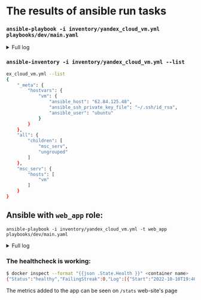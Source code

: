 # The results of ansible run tasks
### `ansible-playbook -i inventory/yandex_cloud_vm.yml playbooks/dev/main.yaml`
<details>
    <summary>Full log</summary>

    PLAY [all] *************************************************************************************************************
    TASK [Gathering Facts] *************************************************************************************************
    ok: [vm]
    TASK [geerlingguy.docker : Load OS-specific vars.] *********************************************************************
    ok: [vm]
    TASK [geerlingguy.docker : include_tasks] ******************************************************************************
    skipping: [vm]
    TASK [geerlingguy.docker : include_tasks] ******************************************************************************
    included: /home/andrew/.ansible/roles/geerlingguy.docker/tasks/setup-Debian.yml for vm
    TASK [geerlingguy.docker : Ensure old versions of Docker are not installed.] *******************************************
    ok: [vm]
    TASK [geerlingguy.docker : Ensure dependencies are installed.] *********************************************************
    ok: [vm]
    TASK [geerlingguy.docker : Ensure additional dependencies are installed (on Ubuntu < 20.04 and any other systems).] ****
    skipping: [vm]
    TASK [geerlingguy.docker : Ensure additional dependencies are installed (on Ubuntu >= 20.04).] *************************
    ok: [vm]
    TASK [geerlingguy.docker : Add Docker apt key.] ************************************************************************
    changed: [vm]
    TASK [geerlingguy.docker : Ensure curl is present (on older systems without SNI).] *************************************
    skipping: [vm]
    TASK [geerlingguy.docker : Add Docker apt key (alternative for older systems without SNI).] ****************************
    skipping: [vm]
    TASK [geerlingguy.docker : Add Docker repository.] *********************************************************************
    changed: [vm]
    TASK [geerlingguy.docker : Install Docker packages.] *******************************************************************
    skipping: [vm]
    TASK [geerlingguy.docker : Install Docker packages (with downgrade option).] *******************************************
    changed: [vm]
    TASK [geerlingguy.docker : Install docker-compose plugin.] *************************************************************
    skipping: [vm]
    TASK [geerlingguy.docker : Install docker-compose-plugin (with downgrade option).] *************************************
    skipping: [vm]
    TASK [geerlingguy.docker : Ensure /etc/docker/ directory exists.] ******************************************************
    skipping: [vm]
    TASK [geerlingguy.docker : Configure Docker daemon options.] ***********************************************************
    skipping: [vm]
    TASK [geerlingguy.docker : Ensure Docker is started and enabled at boot.] **********************************************
    ok: [vm]
    TASK [geerlingguy.docker : Ensure handlers are notified now to avoid firewall conflicts.] ******************************
    RUNNING HANDLER [geerlingguy.docker : restart docker] ******************************************************************
    changed: [vm]
    TASK [geerlingguy.docker : include_tasks] ******************************************************************************
    included: /home/andrew/.ansible/roles/geerlingguy.docker/tasks/docker-compose.yml for vm
    TASK [geerlingguy.docker : Check current docker-compose version.] ******************************************************
    ok: [vm]
    TASK [geerlingguy.docker : set_fact] ***********************************************************************************
    ok: [vm]
    TASK [geerlingguy.docker : Delete existing docker-compose version if it's different.] **********************************
    ok: [vm]
    TASK [geerlingguy.docker : Install Docker Compose (if configured).] ****************************************************
    changed: [vm]
    TASK [geerlingguy.docker : Get docker group info using getent.] ********************************************************
    skipping: [vm]
    TASK [geerlingguy.docker : Check if there are any users to add to the docker group.] ***********************************
    TASK [geerlingguy.docker : include_tasks] ******************************************************************************
    skipping: [vm]
    TASK [Update apt repos cache] ******************************************************************************************
    ok: [vm]
    PLAY RECAP *************************************************************************************************************
    vm                         : ok=17   changed=5    unreachable=0    failed=0    skipped=12   rescued=0    ignored=0
</details>

### `ansible-inventory -i inventory/yandex_cloud_vm.yml --list`
```sh
ex_cloud_vm.yml --list
{
    "_meta": {
        "hostvars": {
            "vm": {
                "ansible_host": "62.84.125.48",
                "ansible_ssh_private_key_file": "~/.ssh/id_rsa",
                "ansible_user": "ubuntu"
            }
        }
    },
    "all": {
        "children": [
            "msc_serv",
            "ungrouped"
        ]
    },
    "msc_serv": {
        "hosts": [
            "vm"
        ]
    }
}
```

## Ansible with `web_app` role:

`ansible-playbook -i inventory/yandex_cloud_vm.yml -t web_app playbooks/dev/main.yaml`

<details>
    <summary>Full log</summary>

    PLAY [all] *************************************************************************************************************

    TASK [Gathering Facts] *************************************************************************************************
    ok: [vm]

    TASK [geerlingguy.docker : Load OS-specific vars.] *********************************************************************
    ok: [vm]

    TASK [geerlingguy.docker : include_tasks] ******************************************************************************
    skipping: [vm]

    TASK [geerlingguy.docker : include_tasks] ******************************************************************************
    included: /home/andrew/.ansible/roles/geerlingguy.docker/tasks/setup-Debian.yml for vm

    TASK [geerlingguy.docker : Ensure old versions of Docker are not installed.] *******************************************
    ok: [vm]

    TASK [geerlingguy.docker : Ensure dependencies are installed.] *********************************************************
    ok: [vm]

    TASK [geerlingguy.docker : Ensure additional dependencies are installed (on Ubuntu < 20.04 and any other systems).] ****
    skipping: [vm]

    TASK [geerlingguy.docker : Ensure additional dependencies are installed (on Ubuntu >= 20.04).] *************************
    ok: [vm]

    TASK [geerlingguy.docker : Add Docker apt key.] ************************************************************************
    changed: [vm]

    TASK [geerlingguy.docker : Ensure curl is present (on older systems without SNI).] *************************************
    skipping: [vm]

    TASK [geerlingguy.docker : Add Docker apt key (alternative for older systems without SNI).] ****************************
    skipping: [vm]

    TASK [geerlingguy.docker : Add Docker repository.] *********************************************************************
    changed: [vm]

    TASK [geerlingguy.docker : Install Docker packages.] *******************************************************************
    skipping: [vm]

    TASK [geerlingguy.docker : Install Docker packages (with downgrade option).] *******************************************
    changed: [vm]

    TASK [geerlingguy.docker : Install docker-compose plugin.] *************************************************************
    skipping: [vm]

    TASK [geerlingguy.docker : Install docker-compose-plugin (with downgrade option).] *************************************
    skipping: [vm]

    TASK [geerlingguy.docker : Ensure /etc/docker/ directory exists.] ******************************************************
    skipping: [vm]

    TASK [geerlingguy.docker : Configure Docker daemon options.] ***********************************************************
    skipping: [vm]

    TASK [geerlingguy.docker : Ensure Docker is started and enabled at boot.] **********************************************
    ok: [vm]

    TASK [geerlingguy.docker : Ensure handlers are notified now to avoid firewall conflicts.] ******************************

    RUNNING HANDLER [geerlingguy.docker : restart docker] ******************************************************************
    changed: [vm]

    TASK [geerlingguy.docker : include_tasks] ******************************************************************************
    included: /home/andrew/.ansible/roles/geerlingguy.docker/tasks/docker-compose.yml for vm

    TASK [geerlingguy.docker : Check current docker-compose version.] ******************************************************
    ok: [vm]

    TASK [geerlingguy.docker : set_fact] ***********************************************************************************
    ok: [vm]

    TASK [geerlingguy.docker : Delete existing docker-compose version if it's different.] **********************************
    ok: [vm]

    TASK [geerlingguy.docker : Install Docker Compose (if configured).] ****************************************************
    changed: [vm]

    TASK [geerlingguy.docker : Get docker group info using getent.] ********************************************************
    skipping: [vm]

    TASK [geerlingguy.docker : Check if there are any users to add to the docker group.] ***********************************

    TASK [geerlingguy.docker : include_tasks] ******************************************************************************
    skipping: [vm]

    TASK [geerlingguy.pip : Ensure Pip is installed.] **********************************************************************
    changed: [vm]

    TASK [geerlingguy.pip : Ensure pip_install_packages are installed.] ****************************************************
    changed: [vm] => (item={'name': 'pip', 'extra_args': '--upgrade'})
    changed: [vm] => (item={'name': 'docker'})
    changed: [vm] => (item={'name': 'docker-compose'})

    TASK [web_app : Wipe] **************************************************************************************************
    skipping: [vm]

    TASK [web_app : Create a base dir] *************************************************************************************
    changed: [vm]

    TASK [web_app : Template a file to base dir] ***************************************************************************
    changed: [vm]

    TASK [web_app : Start docker-compose] **********************************************************************************
    changed: [vm]

    TASK [Update apt repos cache] ******************************************************************************************
    ok: [vm]

    PLAY RECAP *************************************************************************************************************
    vm                         : ok=22   changed=10   unreachable=0    failed=0    skipped=13   rescued=0    ignored=0
</details>

### The healthcheck is working:
```sh
$ docker inspect --format "{{json .State.Health }}" <container name>
{"Status":"healthy","FailingStreak":0,"Log":[{"Start":"2022-10-10T19:40:03.106264092Z","End":"2022-10-10T19:40:03.181327787Z","ExitCode":0,"Output":"Connecting to localhost:5000 (127.0.0.1:5000)\nremote file exists\n"}]}
```

The metrics added to the app can be seen on `/stats` web-site's page
